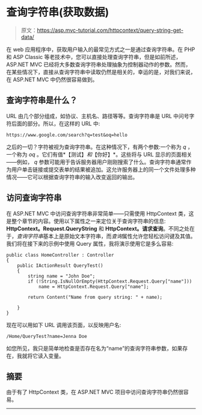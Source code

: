 # 查询字符串(获取数据)

> 原文：<https://asp.mvc-tutorial.com/httpcontext/query-string-get-data/>

在 web 应用程序中，获取用户输入的最常见方式之一是通过查询字符串。在 PHP 和 ASP Classic 等老技术中，您可以直接处理查询字符串，但是如前所述，ASP.NET MVC 已经将大多数查询字符串处理抽象为控制器动作的参数。然而，在某些情况下，直接从查询字符串中读取仍然是相关的，幸运的是，对我们来说，在 ASP.NET MVC 中仍然很容易做到。

## 查询字符串是什么？

URL 由几个部分组成，如协议、主机名、路径等等。查询字符串是 URL 中问号字符后面的部分。所以，在这样的 URL 中:

```
https://www.google.com/search?q=test&oq=hello
```

之后的一切？字符被视为查询字符串。在这种情况下，有两个参数:一个称为 *q* ，一个称为 *oq* 。它们有值*【测试】*和*【你好】*。这些将与 URL 显示的页面相关——例如， *q* 参数可能用于告诉服务器用户刚刚搜索了什么。查询字符串通常作为用户单击链接或提交表单的结果被追加。这允许服务器上的同一个文件处理多种情况——它可以根据查询字符串的输入改变返回的输出。

## 访问查询字符串

<input type="hidden" name="IL_IN_ARTICLE">

在 ASP.NET MVC 中访问查询字符串非常简单——只需使用 HttpContext 类，这是整个章节的内容。使用以下属性之一来定位关于查询字符串的信息: **HttpContext。Request.QueryString** 和 **HttpContext。请求查询**。不同之处在于，*查询字符串*基本上是原始文本字符串，而*查询*属性允许您轻松访问键及其值。我们将在接下来的示例中使用 Query 属性，我将演示使用它是多么容易:

```
public class HomeController : Controller
{
    public IActionResult QueryTest()
    {
        string name = "John Doe";
        if (!String.IsNullOrEmpty(HttpContext.Request.Query["name"]))
            name = HttpContext.Request.Query["name"];

        return Content("Name from query string: " + name);              
    }
}
```

现在可以用如下 URL 调用该页面，以反映用户名:

```
/Home/QueryTest?name=Jenna Doe
```

如您所见，我只是简单地检查是否存在名为“name”的查询字符串参数，如果存在，我就将它读入变量。

## 摘要

由于有了 HttpContext 类，在 ASP.NET MVC 项目中访问查询字符串仍然很容易。

* * *